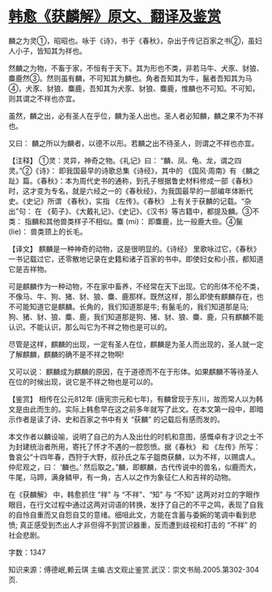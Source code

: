 # [韩愈《获麟解》原文、翻译及鉴赏](https://www.vrrw.net/wx/14096.html)

麟之为灵①，昭昭也。咏于《诗》，书于《春秋》，杂出于传记百家之书②，虽妇人小子，皆知其为祥也。

然麟之为物，不畜于家，不恒有于天下。其为形也不类，非若马牛、犬豕、豺狼、麋鹿然③。然则虽有麟，不可知其为麟也。角者吾知其为牛，鬣者吾知其为马④，犬豕、豺狼、麋鹿，吾知其为犬豕、豺狼、麋鹿，惟麟也不可知。不可知，则其谓之不祥也亦宜。

虽然，麟之出，必有圣人在乎位，麟为圣人出也。圣人者必知麟，麟之果不为不祥也。

又曰： 麟之所以为麟者，以德不以形。若麟之出不待圣人，则谓之不祥也亦宜。

【注释】 ①灵：灵异，神奇之物。《礼记》曰： “麟、凤、龟、龙，谓之四灵。”②《诗》： 即我国最早的诗歌总集《诗经》，其中的 《国风·周南》有 《麟之趾》篇。《春秋》：本为周代史书的通称，到孔子根据鲁史材料修成一部《春秋》时，这才变为专名，就是六经之一的《春秋经》，为我国最早的一部编年体断代史。《史记》所谓 《春秋》，实指 《左传》。《春秋》 上有关于获麟的记载。“杂出”句： 在 《荀子》、《大戴礼记》、《史记》、《汉书》等古籍中，都提及麟。③不类： 指麟和其他兽类样子不相似。麋 (mi)： 即麋鹿，比一般鹿大些。④鬣 (lie)： 兽类颈上的长毛。



【译文】 麒麟是一种神奇的动物，这是很明显的。《诗经》 里歌咏过它，《春秋》 一书记载过它，还零散地记录在史籍和诸子百家的书中。即使妇女和小孩，都知道它是吉祥物。

可是麒麟作为一种动物，不在家中畜养，不经常在天下出现。它的形体不伦不类，不像马、牛、狗、猪、豺、狼、麋、鹿那样。既然这样，那么即使有麒麟存在，也不可能知道它是麒麟。长角的，我们知道那是牛; 有鬣毛的，我们知道那是马; 狗、猪、豺、狼、麋、鹿，我们知道那是狗、猪、豺、狼、麋、鹿，只有麒麟不能认识。不能认识，那么叫它为不祥之物也是可以的。

尽管是这样，麒麟的出现，一定有圣人在位，麒麟是为圣人而出现的，圣人就一定了解麒麟，麒麟的确不是不祥之物啊!

又可以说： 麒麟成为麒麟的原因，在于道德而不在于形体。如果麒麟不等待圣人在位的时候出现，说它是不祥之物也是可以的。

【鉴赏】 相传在公元812年 (唐宪宗元和七年)，有麟曾现于东川，故而常人以为韩文是由此而生的。实际上韩愈早在这之前多年就写了此文。在本文第一段中，即暗示作者是读了诗、史和百家之书中有关 “获麟” 的记载后有感而发的。

本文作者以麟设喻，说明了自己的为人及出仕的时机和意图，感慨卓有才识之士不为封建统治者所用，寄托了怀才不遇的一腔怨愤。据《春秋》 和 《左传》所写： 鲁哀公“十四年春，西狩于大野，叔孙氏之车子鉏商获麟，以为不祥，以赐虞人。仲尼观之，曰： ‘麟也。’ 然后取之。”麟，即麒麟，古代传说中的兽名，似鹿而大，牛尾，马蹄，满身鳞甲，有一角，古人以之作为象征仁人和吉祥的动物。

在《获麟解》 中，韩愈抓住 “祥” 与 “不祥”、“知” 与 “不知” 这两对对立的字眼作眼目，在行文过程中通过这两对词语的转换，发抒了自己的不平之鸣，表现了自我的自怜自重而又自怨自艾的意绪。细咀此文，方能在含蓄与委婉的笔调中看到悲愤; 真正感受到杰出人才非但得不到赏识器重，反而遭到歧视和打击的 “不祥” 的社会悲剧。

字数：1347

知识来源：傅德岷,赖云琪 主编.古文观止鉴赏.武汉：崇文书局.2005.第302-304页.

